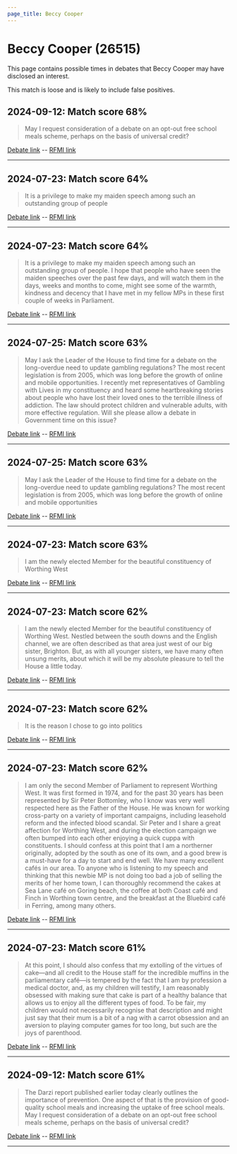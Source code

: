 ```yaml
---
page_title: Beccy Cooper
---
```


# Beccy Cooper  (26515)

This page contains possible times in debates that Beccy Cooper may have disclosed an interest.

This match is loose and is likely to include false positives. 



## 2024-09-12: Match score 68%

>May I request consideration of a debate on an opt-out free school meals scheme, perhaps on the basis of universal credit?

[Debate link](https://www.theyworkforyou.com/debates/?id=2024-09-12b.979.6)  --  [RFMI link](https://www.theyworkforyou.com/mp/26515/register)


---



## 2024-07-23: Match score 64%

>It is a privilege to make my maiden speech among such an outstanding group of people

[Debate link](https://www.theyworkforyou.com/debates/?id=2024-07-23d.556.1)  --  [RFMI link](https://www.theyworkforyou.com/mp/26515/register)


---



## 2024-07-23: Match score 64%

>It is a privilege to make my maiden speech among such an outstanding group of people. I hope that people who have seen the maiden speeches over the past few days, and will watch them in the days, weeks and months to come, might see some of the warmth, kindness and decency that I have met in my fellow MPs in these first couple of weeks in Parliament.

[Debate link](https://www.theyworkforyou.com/debates/?id=2024-07-23d.556.1)  --  [RFMI link](https://www.theyworkforyou.com/mp/26515/register)


---



## 2024-07-25: Match score 63%

>May I ask the Leader of the House to find time for a debate on the long-overdue need to update gambling regulations? The most recent legislation is from 2005, which was long before the growth of online and mobile opportunities. I recently met representatives of Gambling with Lives in my constituency and heard some heartbreaking stories about people who have lost their loved ones to the terrible illness of addiction. The law should protect children  and vulnerable adults, with more effective regulation. Will she please allow a debate in Government time on this issue?

[Debate link](https://www.theyworkforyou.com/debates/?id=2024-07-25e.827.6)  --  [RFMI link](https://www.theyworkforyou.com/mp/26515/register)


---



## 2024-07-25: Match score 63%

>May I ask the Leader of the House to find time for a debate on the long-overdue need to update gambling regulations? The most recent legislation is from 2005, which was long before the growth of online and mobile opportunities

[Debate link](https://www.theyworkforyou.com/debates/?id=2024-07-25e.827.6)  --  [RFMI link](https://www.theyworkforyou.com/mp/26515/register)


---



## 2024-07-23: Match score 63%

>I am the newly elected Member for the beautiful constituency of Worthing West

[Debate link](https://www.theyworkforyou.com/debates/?id=2024-07-23d.556.1)  --  [RFMI link](https://www.theyworkforyou.com/mp/26515/register)


---



## 2024-07-23: Match score 62%

>I am the newly elected Member for the beautiful constituency of Worthing West. Nestled between the south downs and the English channel, we are often described as that area just west of our big sister, Brighton. But, as with all younger sisters, we have many often unsung merits, about which it will be my absolute pleasure to tell the House a little today.

[Debate link](https://www.theyworkforyou.com/debates/?id=2024-07-23d.556.1)  --  [RFMI link](https://www.theyworkforyou.com/mp/26515/register)


---



## 2024-07-23: Match score 62%

>It is the reason I chose to go into politics

[Debate link](https://www.theyworkforyou.com/debates/?id=2024-07-23d.556.1)  --  [RFMI link](https://www.theyworkforyou.com/mp/26515/register)


---



## 2024-07-23: Match score 62%

>I am only the second Member of Parliament to represent Worthing West. It was first formed in 1974, and for the past 30 years has been represented by Sir Peter Bottomley, who I know was very well respected here as the Father of the House. He was known for working cross-party on a variety of important campaigns, including leasehold reform and the infected blood scandal. Sir Peter and I share a great affection for Worthing West, and during the election campaign we often bumped into each other enjoying a quick cuppa with constituents. I should confess at this point that I am a northerner originally, adopted by the south as one of its own, and a good brew is a must-have for a day to start and end well.   We have many excellent cafés in our area. To anyone who is listening to my speech and thinking that this newbie MP is not doing too bad a job of selling the merits of her home town, I can thoroughly recommend the cakes at Sea Lane café on Goring beach, the coffee at both Coast café and Finch in Worthing town centre, and the breakfast at the Bluebird café in Ferring, among many others.

[Debate link](https://www.theyworkforyou.com/debates/?id=2024-07-23d.556.1)  --  [RFMI link](https://www.theyworkforyou.com/mp/26515/register)


---



## 2024-07-23: Match score 61%

>At this point, I should also confess that my extolling of the virtues of cake—and all credit to the House staff for the incredible muffins in the parliamentary café—is tempered by the fact that I am by profession a medical doctor, and, as my children will testify, I am reasonably obsessed with making sure that cake is part of a healthy balance that allows us to enjoy all the different types of food. To be fair, my children would not necessarily recognise that description and might just say that their mum is a bit of a nag with a carrot obsession and an aversion to playing computer games for too long, but such are the joys of parenthood.

[Debate link](https://www.theyworkforyou.com/debates/?id=2024-07-23d.556.1)  --  [RFMI link](https://www.theyworkforyou.com/mp/26515/register)


---



## 2024-09-12: Match score 61%

>The Darzi report published earlier today clearly outlines the importance of prevention. One aspect of that is the provision of good-quality school meals and increasing   the uptake of free school meals. May I request consideration of a debate on an opt-out free school meals scheme, perhaps on the basis of universal credit?

[Debate link](https://www.theyworkforyou.com/debates/?id=2024-09-12b.979.6)  --  [RFMI link](https://www.theyworkforyou.com/mp/26515/register)


---

